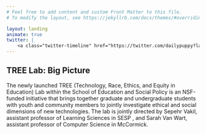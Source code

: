 ```yaml
---
# Feel free to add content and custom Front Matter to this file.
# To modify the layout, see https://jekyllrb.com/docs/themes/#overriding-theme-defaults

layout: landing
animate: true
twitter: |
    <a class="twitter-timeline" href="https://twitter.com/dailypuppy?lang=en"></a> <script async src="https://platform.twitter.com/widgets.js" charset="utf-8"></script>
---
```


<h2 class="underline-border">TREE Lab: Big Picture</h2>
<p>
  The newly launched TREE (Technology, Race, Ethics, and Equity in Education) Lab within the School of Education and Social Policy is an NSF-funded initiative that brings together graduate and undergraduate students with youth and community members to jointly investigate ethical and social dimensions of new technologies. The lab is jointly directed by Sepehr Vakil, assistant professor of Learning Sciences in SESP , and Sarah Van Wart, assistant professor of Computer Science in McCormick.
</p>
